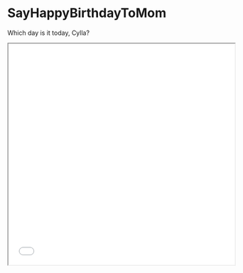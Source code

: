 # SayHappyBirthdayToMom
Which day is it today, Cylla?


<iframe height=498 width=510 src="./final.mp4">

